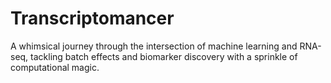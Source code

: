 # Transcriptomancer
A whimsical journey through the intersection of machine learning and RNA-seq, tackling batch effects and biomarker discovery with a sprinkle of computational magic.
